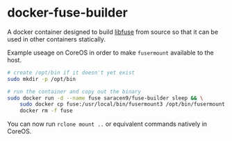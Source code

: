 # docker-fuse-builder
A docker container designed to build [libfuse](https://github.com/libfuse/libfuse) from source so that it can be used in other containers statically.

Example useage on CoreOS in order to make `fusermount` available to the host.

```bash
# create /opt/bin if it doesn't yet exist
sudo mkdir -p /opt/bin

# run the container and copy out the binary
sudo docker run -d --name fuse saracen9/fuse-builder sleep && \
    sudo docker cp fuse:/usr/local/bin/fusermount3 /opt/bin/fusermount && \
    docker rm -f fuse
```

You can now run `rclone mount ..` or equivalent commands natively in CoreOS.
